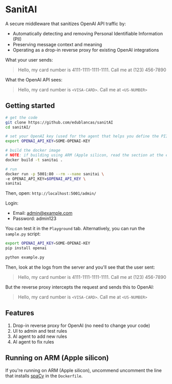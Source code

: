 # SanitAI

A secure middleware that sanitizes OpenAI API traffic by:

- Automatically detecting and removing Personal Identifiable Information (PII)
- Preserving message context and meaning
- Operating as a drop-in reverse proxy for existing OpenAI integrations

What your user sends:

> Hello, my card number is 4111-1111-1111-1111. Call me at (123) 456-7890

What the OpenAI API sees:

> Hello, my card number is `<VISA-CARD>`. Call me at `<US-NUMBER>`

## Getting started


```sh
# get the code
git clone https://github.com/edublancas/sanitAI
cd sanitAI/

# set your OpenAI key (used for the agent that helps you define the PII rules)
export OPENAI_API_KEY=SOME-OPENAI-KEY

# build the docker image
# NOTE: if building using ARM (Apple silicon, read the section at the end)
docker build -t sanitai .

# run
docker run -p 5001:80 --rm --name sanitai \
-e OPENAI_API_KEY=$OPENAI_API_KEY \
sanitai
```

Then, open: `http://localhost:5001/admin/`

Login:

- Email: admin@example.com
- Password: admin123


You can test it in the `Playground` tab. Alternatively, you can run the `sample.py`
script:

```sh
export OPENAI_API_KEY=SOME-OPENAI-KEY
pip install openai

python example.py
```

Then, look at the logs from the server and you'll see that the user sent:

> Hello, my card number is 4111-1111-1111-1111. Call me at (123) 456-7890

But the reverse proxy intercepts the request and sends this to OpenAI:

> Hello, my card number is `<VISA-CARD>`. Call me at `<US-NUMBER>`


## Features

1. Drop-in reverse proxy for OpenAI (no need to change your code)
2. UI to admin and test rules
3. AI agent to add new rules
4. AI agent to fix rules

## Running on ARM (Apple silicon)

If you're running on ARM (Apple silicon), uncommend uncomment the line that installs
[spaCy](https://github.com/explosion/cython-blis/issues/9#issuecomment-522320875) in
the `Dockerfile`.